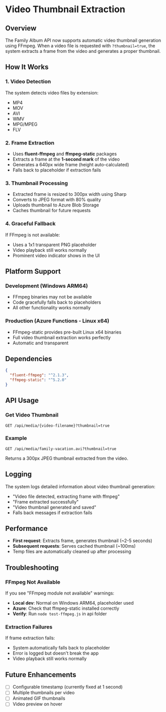 # Video Thumbnail Extraction

## Overview
The Family Album API now supports automatic video thumbnail generation using FFmpeg. When a video file is requested with `?thumbnail=true`, the system extracts a frame from the video and generates a proper thumbnail.

## How It Works

### 1. **Video Detection**
The system detects video files by extension:
- MP4
- MOV
- AVI
- WMV
- MPG/MPEG
- FLV

### 2. **Frame Extraction**
- Uses **fluent-ffmpeg** and **ffmpeg-static** packages
- Extracts a frame at the **1-second mark** of the video
- Generates a 640px wide frame (height auto-calculated)
- Falls back to placeholder if extraction fails

### 3. **Thumbnail Processing**
- Extracted frame is resized to 300px width using Sharp
- Converts to JPEG format with 80% quality
- Uploads thumbnail to Azure Blob Storage
- Caches thumbnail for future requests

### 4. **Graceful Fallback**
If FFmpeg is not available:
- Uses a 1x1 transparent PNG placeholder
- Video playback still works normally
- Prominent video indicator shows in the UI

## Platform Support

### Development (Windows ARM64)
- FFmpeg binaries may not be available
- Code gracefully falls back to placeholders
- All other functionality works normally

### Production (Azure Functions - Linux x64)
- FFmpeg-static provides pre-built Linux x64 binaries
- Full video thumbnail extraction works perfectly
- Automatic and transparent

## Dependencies

```json
{
  "fluent-ffmpeg": "^2.1.3",
  "ffmpeg-static": "^5.2.0"
}
```

## API Usage

### Get Video Thumbnail
```
GET /api/media/{video-filename}?thumbnail=true
```

### Example
```
GET /api/media/family-vacation.avi?thumbnail=true
```

Returns a 300px JPEG thumbnail extracted from the video.

## Logging

The system logs detailed information about video thumbnail generation:
- "Video file detected, extracting frame with ffmpeg"
- "Frame extracted successfully"
- "Video thumbnail generated and saved"
- Falls back messages if extraction fails

## Performance

- **First request**: Extracts frame, generates thumbnail (~2-5 seconds)
- **Subsequent requests**: Serves cached thumbnail (~100ms)
- Temp files are automatically cleaned up after processing

## Troubleshooting

### FFmpeg Not Available
If you see "FFmpeg module not available" warnings:
- **Local dev**: Normal on Windows ARM64, placeholder used
- **Azure**: Check that ffmpeg-static installed correctly
- **Verify**: Run `node test-ffmpeg.js` in api folder

### Extraction Failures
If frame extraction fails:
- System automatically falls back to placeholder
- Error is logged but doesn't break the app
- Video playback still works normally

## Future Enhancements

- [ ] Configurable timestamp (currently fixed at 1 second)
- [ ] Multiple thumbnails per video
- [ ] Animated GIF thumbnails
- [ ] Video preview on hover
